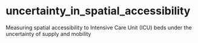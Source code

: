 # uncertainty_in_spatial_accessibility
Measuring spatial accessibility to Intensive Care Unit (ICU) beds under the uncertainty of supply and mobility
